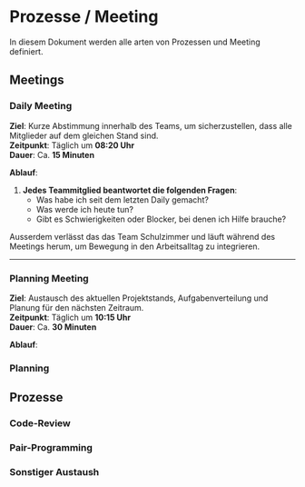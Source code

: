 # Prozesse / Meeting
In diesem Dokument werden alle arten von Prozessen und Meeting definiert.

## Meetings  

### **Daily Meeting**  
**Ziel**: Kurze Abstimmung innerhalb des Teams, um sicherzustellen, dass alle Mitglieder auf dem gleichen Stand sind.  
**Zeitpunkt**: Täglich um **08:20 Uhr**  
**Dauer**: Ca. **15 Minuten**  

**Ablauf**:  
1. **Jedes Teammitglied beantwortet die folgenden Fragen**:  
    - Was habe ich seit dem letzten Daily gemacht?  
    - Was werde ich heute tun?  
    - Gibt es Schwierigkeiten oder Blocker, bei denen ich Hilfe brauche?
  
Ausserdem verlässt das das Team  Schulzimmer und läuft während des Meetings herum, um Bewegung in den Arbeitsalltag zu integrieren.  

---

### **Planning Meeting**  
**Ziel**: Austausch des aktuellen Projektstands, Aufgabenverteilung und Planung für den nächsten Zeitraum.  
**Zeitpunkt**: Täglich um **10:15 Uhr**  
**Dauer**: Ca. **30 Minuten**  

**Ablauf**:  


### Planning

## Prozesse
### Code-Review
### Pair-Programming
### Sonstiger Austaush
